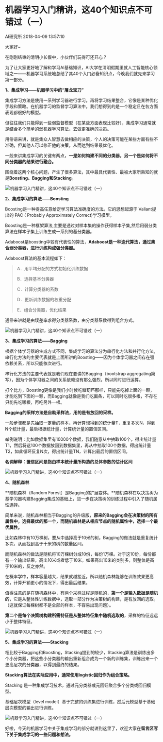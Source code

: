 # 机器学习入门精讲，这40个知识点不可错过（一）

<!---->AI研究所 2018-04-09 13:57:10

大家好~

在刚刚结束的清明小长假中，小伙伴们玩得可还开心？

为了让大家更好地了解和学习AI基础知识，AI大学在清明假期里就人工智能核心领域之一——机器学习系统地总结了其40个入门必备知识点，今晚我们就先来学习第一部分。

**1、集成学习——机器学习中的“屠龙宝刀”**

集成学习方法是使用一系列学习器进行学习，再将学习结果整合，它像是某种优化手段和策略。在机器学习的监督学习算法中，我们想得到的是一个稳定且在各方面表现都很好的模型。

但往往我们只能得到一些弱监督模型（在某些方面表现比较好），集成学习通常就是结合多个简单的弱机器学习算法，去做更准确的决策。

用俗语来讲，就是集众人智慧去做相应的决策，个人的决策可能在某些方面有些不准确，但其他人可以修正他的决策，从而达到结果最优化。

一般来讲集成学习的关键有两点，**一是如何构建不同的分类器，另一个是如何将不同分类器的结果进行融合。**

围绕着这两个核心问题，产生了很多算法，其中最具代表性、最被大家所熟知的就是**Boosting、Bagging和Stacking**。

![机器学习入门精讲，这40个知识点不可错过（一）](http://p1.pstatp.com/large/pgc-image/1523252985783e5e804fe30)

**2、集成学习的算法——Boosting**

Boosting是一种提高任意给定学习算法准确度的方法。它的思想起源于 Valiant提出的 PAC ( Probably Approximately Correct)学习模型。

Boosting是一种框架算法,主要是通过对样本集的操作获得样本子集,然后用弱分类算法在样本子集上训练生成一系列的基分类器。

Adaboost是boosting中较有代表性的算法，**Adaboost是一种迭代算法，通过集合弱分类器，进行训练构成强分类器。**

Adaboost算法的基本流程如下：

> A．用平均分配的方式初始化训练数据
>
> B．选择基本分类器
>
> C．计算分类器的系数
>
> D．更新训练数据的权重分配
>
> E．组合分类器，优化结果

通俗来讲就是由误差率求得分类器系数，由分类器系数得到组合方式。

![机器学习入门精讲，这40个知识点不可错过（一）](http://p3.pstatp.com/large/pgc-image/15232530396625d4ca2aa1f)

**3、集成学习的算法——Bagging**

根据个体学习器的生成方式不同，集成学习的算法分为串行化方法和并行化方法，串行化方法的主要代表就是上面所讲的Boosting——因为个体学习器之间存在强依赖关系，所以只能依次进行。

串行化方法的主要代表就是我们现在要讲的Bagging（bootstrap aggregating简写），因为个体学习器之间的关系依赖没有那么强烈，所以同时进行运算。

打个比方，Boosting更像是我们小时候吃糖葫芦那样，只能先吃掉上面的一颗，才能吃到下面的一颗，而Bagging就像是我们吃面条，可以同时吃很多根，不存在只能先吃哪根，再吃另外一根。

**Bagging的采样方法是自助采样法，用的是有放回的采样。**

一般步骤都是先抽取一定量的样本，再计算想得到的统计量T，重复多次N，得到N个统计量，最后根据统计量，计算统计量的置信区间。

举例说明：比如数据集里有10000个数据，我们随意从中抽取100个，得出统计量T1，然后将这100个数据放回到数据集里，再从中抽取100个数据，得出统计量T2，如此循环反复N次，得出统计量TN，计算出最后的置信区间。

**名词解释：置信区间是指由样本统计量所构造的总体参数的估计区间**

![机器学习入门精讲，这40个知识点不可错过（一）](http://p1.pstatp.com/large/pgc-image/15232530691833a972101b0)

**4、随机森林**

**随机森林（Random Forest）是Bagging的扩展变体。**随机森林在以决策树为基学习器构建Bagging集成的基础上，进一步在决策树的训练过程中引入了随机属性选择。

简单来说，随机森林相当于Bagging的升级版，**原来的Bagging会在决策树的所有属性中，选择最优的那一个，而随机森林是从相应节点的随机属性中，选择一个最优属性。**

比如森林中有10万棵树，要从中选择高于10米的树，Bagging的做法就是重复统计多次，从而找到高于十米的树的数量区间。

而随机森林的做法是随机将10万棵树分成10份，每份1万棵。对于这10份，每份都有一个输出结果，高出10米或者低于10米。如果高出10米的类别多，则整体是高于10米的，反之亦然。

在概率学中，样本容量越大，结果就越接近，所以随机森林能够在训练效果更高效，计算开销更小的情况下，得出最后结果。

值得注意的是在随机森林中，有两个采样过程是随机的，**第一个是输入数据是随机的**，它是从整体性训练数据中，选取一部分作为决策树的构建，是有放回的选取。（这就保证每棵树都不是全部的样本，不容易出现问题）。

**第二个是每个决策树构建所需特征是从整体特征集中随机选取的**，采样的特征远远小于整体特征。

![机器学习入门精讲，这40个知识点不可错过（一）](http://p3.pstatp.com/large/pgc-image/1523253098276bdbf3b481f)

**5、集成学习的算法——Stacking**

相比较于Bagging和Boosting，Stacking提到的较少，Stacking算法是训练出多个小分类器，把这些小分类器的输出重新组合成为一个新的训练集，训练出来一个更高层次的分类器，以得到最终的结果。

**Stacking算法在实际应用中，通常使用logistic回归作为组合策略。**

Stacking 是一种集成学习技术，通过元分类器或元回归聚合多个分类或回归模型。

基础层次模型（level model）基于完整的训练集进行训练，然后元模型基于基础层次模型的输出进行训练。

![机器学习入门精讲，这40个知识点不可错过（一）](http://p3.pstatp.com/large/pgc-image/1523253126057d8a5de8e11)

好啦，今天的机器学习中关于集成学习的部分就讲到这里了，欢迎大家在**留言区写下关于集成学习的一些问题和想法。**
